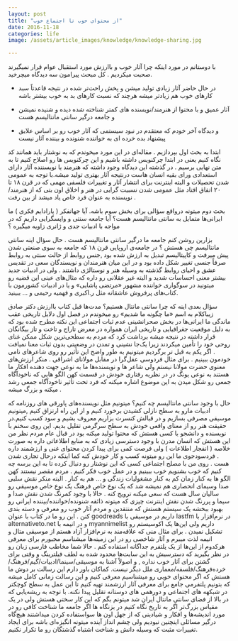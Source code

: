 ```yaml
---
layout: post
title: "از محتوای خوب تا اجتماع خوب"
date: 2016-11-18
categories: life
image: /assets/article_images/knowledge/knowledge-sharing.jpg

---
```


با دوستانم در مورد اینکه چرا آثار خوب و با‌ارزش مورد استقبال عوام قرار نمیگیرند صحبت میکردیم . کل مبحث پیرامون سه دیدگاه میچرخید. 

+ در حال حاضر  آثار زیادی تولید میشن و پخش راحت‌تر شده در نتیجه قاعدتاً سبد کارهای خوب هم زیادتر میشه هرچند که نسبت کارهای بد به خوب بیشتر باشه

+ آثار عمیق و با محتوا از هنرمند/نویسنده های کمتر شناخته شده دیده و شنیده نمیشن و جامعه درگیر سانتی مانتالیسم هست


+ و دیدگاه آخر خودم که معتقدم در نبود سیستمی که آثار خوب رو بر اساس علایق پیشنهاد بده خرده ای به خواننده شنونده و بیننده آثار نیست

ابتدا به بحث اول بپردازیم . مقاله‌ای در این مورد میخوندم که به نوشتار باید همانند کد نگاه کنیم یعنی در ابتدا چرکنویس داشته باشیم و این چرکنویس ها رو اصلاح کنیم تا به متن نهایی برسیم .
 در گذشته این دیدگاه وجود داشته که هنرمند یا نویسننده آثار دارای استعدادی ورای بقیه انسان هاست درنتیجه آثار بهتری تولید میشه.با توجه به عمومی شدن تحصیلات و البته اینترنت برای انتشار آثار و تغییرات فلسفی مهمی که در قرن ۱۸ تا ۲۰ اتفاق افتاد مثل عمومی شدن نسبیت گرایی در هنر و اخلاق  اون بتی که از هنرمند/نویسنده به عنوان فرد خاص یاد میشد از بین رفت . 

بحث دوم میتونه در‌واقع سؤالی برای بخش سوم باشه. آیا جهانفکر ( پارادایم فکری ) ما ایرانی‌ها متمایل به سانتی مانتالیسم هست؟ آیا جامعه سنتی و واپسگرایی داریم که در مواجه با ادبیات جدی و ژانری زاویه میگیره ؟ 

بزارین روشن کنم جامعه ما درگیر سانتی مانتالیسم هست . حال سؤال اینه سانتی مانتالیسم چی هستش ؟ 
در جامعه‌ی اروپایی قرن ۱۸ که جامعه به سوی صنعتی شدن پیش میرفت و کاپیتالیسم تبدیل به ارزش شده بود ,جنس روابط از حالت سنتی به روابط صرفاً جنسی تغییر شکل داده بود و در این میان هنرمندان و نویسندگان سعی در تقدیس عشق و احیای روابط گذشته به وسیله هنر و نوستالژی داشتند . ولی در ادبیات جدید بیشتر معنی احساسات شدید و البته غیر عقلانی رو داره که مثال‌های عینی این قضیه رو میتونید در سوگواری خواننده مشهور «مرتضی پاشایی» و یا در ادبیات کشورمون با کتاب‌های پرفروش عاشقانه مثل ر.اکبری و فهمیه رحیمی و … ببینید.

سؤال بعدی اینه که چرا سانتی مانتال هستیم؟
 مدت‌ها قبل کتاب با‌ارزش دکتر صادق زیباکلام به اسم «ما چگونه ما شدیم» رو میخوندم در فصل اول دلایل تاریخی عقب ماندگی ما ایرانی‌ها در بخش صحرانشینی عدم ثبات اجتماعی  این نکته مطرح شده بود که به دلیل موقعیت جغرافیایی و تاریخی ایران همواره در معرض تاراج و تاخت و تاز بیگانگان قرار داشته در نتیجه میشه برداشت کرد که مردم به سطحی‌ترین شکل ممکن غنای روحی خود را تأمین میکردند زیرا یک‌جا نشینی و تمدن در وضعیتی بدون ثبات معنا نمیافت .
اگر یکم به قبل تر برگردیم میتونیم به طور واضح این تأثیر رو روی شاعرهای نامی خودمون ببینیم . برای مثال فردوسی عقل‌گرا در مقابل مولانای اشراقی . منکر ارزش‌های معنوی حضرت مولانا نیستم ولی شاعر ها و نویسنده‌ها ما به نوعی جهت دهنده افکار ما هستند به نوعی یونگ در  در نظریه رفتاری خودش در قسمت کهن الگو هایی که ناخودآگاه جمعی رو شکل میدن  به این موضوع اشاره میکنه که فرد تحت تأثیر ناخودآگاه جمعی رشد میکنه و بزرگ میشه . 

حال با وجود سانتی مانتالیسم چه کنیم؟
میتونیم مثل نویسنده‌های پاورقی های روزنامه که ادبیات مارو به سطح نازلی کشیدن برخورد کنیم و از این راه ارتزاق کنیم ,میتونیم موسیقی مصرفی بسازیم و در قبالش کنسرت بزاریم معروف بشیم و سود کسب کنیم.در حقیقت هنر رو از معنای واقعی خودش به سطح سرگرمی تقلیل بدیم. 
این روی سخنم با نویسنده و دانشجو یا کسی هستش که محتوا تولید میکنه بود در قبال عام مردم نظر من این هستش که انسان مدرن با وجود دسترسی زیادی که به منابع اطلاعاتی داره به صورت خلاصه ( انفجار اطلاعات ) ولی فرصت کمی برای پیدا کردن محتوای غنی و ارزشمند داره . فردسودجوی ما این رو میتونه کسب و کار خودش کنه کما اینکه درحال تجاری شدن هست . روی من با مصلح اجتماعی کسی که این نوشتار رو دنبال کرده تا به این برسه چه کنیم که خوب بشنویم خوب ببینیم و در عمل خوب فکر کنیم . مردم مقصر نیستند کهن الگو ها به کنار زمان کم به کنار مشغولیات زندگی و … هم به کنار . 
البته منکر نقش سلبی صدا وسیمای انحصاری هم نمیشه شد که یک نوع خاص فرهنگ یک نوع خاص موسیقی رو سالیان سال هست که سعی میکنه ترویج کنه . حالا با وجود کمرنگ شدن نقش صدا و سیما و پررنگ شدن نقش اینترنت چیزی که میتونه ذائقه شنونده/خواننده/بیننده ایرانی رو بهبود ببخشه یک سیستم هستش که منتقدین و مردم آثار خوب رو معرفی و دسته بندی کنن . این رو ما در کتاب با عنوان goodreads داریم در موسیقی با lastfm در نرم‌افزار با alternativeto.net و در انیمه با myannimelist داریم ولی این‌ها یک اکوسیستم رو تشکیل نمیدن . برای مثال منی که علاقه‌مند به نرم‌افزار آزاد هستم از موسیقی متال و انیمه لذت میبرم و آثار شاخصی رو در این زمینه‌ها میشناسم مجبورم برای معرفی هرکدوم از این‌ها از یک پلتفرم جداگانه استفاده کنم . 
حالا شما مخاطب فارسی زبان رو در نظر بگیرید که دسترسیش به این سایت‌ها محدود شده به لطف فیلترینگ و وقتی برای گشتن برای آثار خوب نداره , و اصولاً آشنا به  موسیقی/سینما/ادبیات/گیم/فرهنگ/خرده‌فرهنگ/فلسفه/معماری ملل دیگر نیست.
کماکان باور دارم این رسالت بر دوش ما هستش که اگر محتوای خوبی رو میشناسیم معرفی کنیم و این رسالت زمانی کامل میشه که بتونیم پلتفرمی جامع برای معرفی آثار ارزشمند تهیه کنیم تا این عمل به سطح کوچکتر در شبکهه های اجتماعی و دورهمی های دوستانه تقلیل پیدا نکنه. 
با توجه به ریشه‌یابی که در بالا از فضای سانتی مانتال ایران شد میتونم بگم که این کار سختی هستش ولی در یک مقیاس بزرگ‌تر اگر به تاریخ نگاه کنیم در بزنگاه ها اگر جامعه ما شناخت کافی  رو در مورد اندیشه‌ها و افکار و شیادینی که از جهل اون ها سواستفاده کردن میداشتند هیچ‌گاه درگیر مسائلی اینچنین نبودیم ولی چشم انداز آینده میتونه انگیزه‌ای باشه برای ایجاد تغییرات مثبت که وسیله دانش و شناخت اشتباه گذشتگان رو ما تکرار نکنیم.

